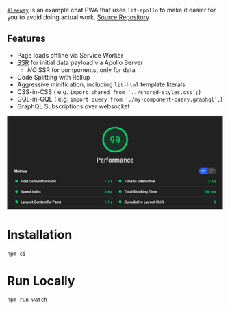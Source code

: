 [`#leeway`](https://leeway.apolloelements.dev) is an example chat PWA that uses `lit-apollo` to make it easier for you to avoid doing actual work. [Source Repository](https://github.com/apollo-elements/leeway)

## Features
- Page loads offline via Service Worker
- <abbr title="server side rendering">SSR</abbr> for initial data payload via Apollo Server
  - *NO* SSR for components, only for data
- Code Splitting with Rollup
- Aggressive minification, including `lit-html` template literals
- CSS-in-CSS ( e.g. `import shared from '../shared-styles.css';`)
- GQL-in-GQL ( e.g. `import query from './my-component-query.graphql';`)
- GraphQL Subscriptions over websocket

![Lighthouse Scores: 98 (performance), 100 (accessibility), 93 (best practises), 100 (SEO), 12/12 (PWA)](./lighthouse-performance-sep-2020.png)

# Installation
```
npm ci
```

# Run Locally
```
npm run watch
```
